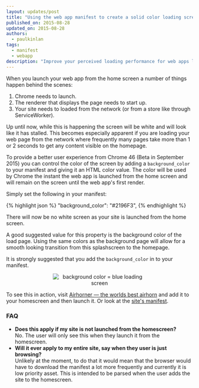 ```yaml
---
layout: updates/post
title: "Using the web app manifest to create a solid color loading screen"
published_on: 2015-08-28
updated_on: 2015-08-28
authors:
  - paulkinlan
tags:
  - manifest
  - webapp
description: "Improve your perceived loading performance for web apps launched from the homescreen."
---
```


When you launch your web app from the home screen a number of things happen behind the
scenes:

1. Chrome needs to launch.
2. The renderer that displays the page needs to start up.
3. Your site needs to loaded from the network (or from a store like through ServiceWorker).

Up until now, while this is happening the screen will be white and will look like
it has stalled. This becomes especially apparent if you are loading your web page from the 
network where frequently many pages take more than 1 or 2 seconds to get any content
visible on the homepage.

To provide a better user experience from Chrome 46 (Beta in September 2015) you can control the color
of the screen by adding a `background_color` to your manifest and giving it an HTML 
color value. The color will be used by Chrome the instant the web app is launched from the
home screen and will remain on the screen until the web app's first render.

Simply set the following in your manifest:

{% highlight json %}
"background_color": "#2196F3",
{% endhighlight %}

There will now be no white screen as your site is launched from the home screen.

A good suggested value for this property is the background color of the load page.  Using the 
same colors as the background page will allow for a smooth looking transition from this
splashscreen to the homepage.

It is strongly suggested that you add the `background_color` in to your manifest.

<p style="text-align: center;">
  <img style="max-width: 50%; height: auto;" src="{{site.baseurl}}/updates/images/2015-08-28-using-web-app-manifest-to-set-solid-color-loading-screen/background_color.gif" alt="background color = blue loading screen">
</p>

<div class="clear"></div>

To see this in action, visit <a href="https://airhorner.com">Airhorner &mdash; the worlds best airhorn</a> 
and add it to your homescreen and then launch it. Or look at the <a href="https://airhorner.com/manifest.json">site's manifest</a>.

### FAQ

* **Does this apply if my site is not launched from the homescreen?** <br>
  No. The user will only see this when they launch it from the homescreen.
* **Will it ever apply to my entire site, say when they user is just browsing?** <br>
  Unlikely at the moment, to do that it would mean that the browser would have to download the manifest
  a lot more frequently and currently it is low priority asset. This is intended to be parsed when 
  the user adds the site to the homescreen.
